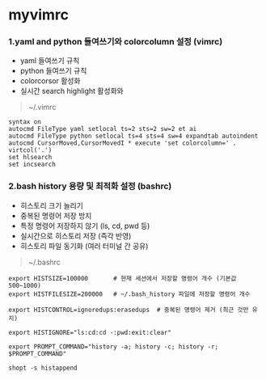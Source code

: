 # myvimrc

### 1.yaml and python 들여쓰기와 colorcolumn 설정 (vimrc)
- yaml 들여쓰기 규칙
- python 들여쓰기 규칙
- colorcorsor 활성화
- 실시간 search highlight 활성화와
> ~/.vimrc
```
syntax on
autocmd FileType yaml setlocal ts=2 sts=2 sw=2 et ai
autocmd FileType python setlocal ts=4 sts=4 sw=4 expandtab autoindent
autocmd CursorMoved,CursorMovedI * execute 'set colorcolumn=' . virtcol('.')
set hlsearch
set incsearch
```

### 2.bash history 용량 및 최적화 설정 (bashrc)
- 히스토리 크기 늘리기
- 중복된 명령어 저장 방지
- 특정 명령어 저장하지 않기 (ls, cd, pwd 등)
- 실시간으로 히스토리 저장 (즉각 반영)
- 히스토리 파일 동기화 (여러 터미널 간 공유)
> ~/.bashrc
```
export HISTSIZE=100000       # 현재 세션에서 저장할 명령어 개수 (기본값 500~1000)
export HISTFILESIZE=200000   # ~/.bash_history 파일에 저장할 명령어 개수

export HISTCONTROL=ignoredups:erasedups  # 중복된 명령어 제거 (최근 것만 유지)

export HISTIGNORE="ls:cd:cd -:pwd:exit:clear"

export PROMPT_COMMAND="history -a; history -c; history -r; $PROMPT_COMMAND"

shopt -s histappend
```
